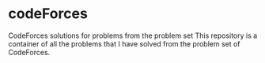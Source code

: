 # codeForces
CodeForces solutions for problems from the problem set
This repository is a container of all the problems that I have solved from the problem set of CodeForces.
